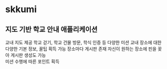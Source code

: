 # skkumi

## 지도 기반 학교 안내 애플리케이션

교내 지도 제공
학교 걷기, 학교 건물 방문, 학식 인증 등 다양한 미션
교내 장소에 대한 다양한 기본 정보, 꿀팁 획득 가능
장소마다 게시판 존재
자신이 원하는 장소에 핀을 꽂아 게시판 생성도 가능  
미션 수행에 따른 포인트 획득
